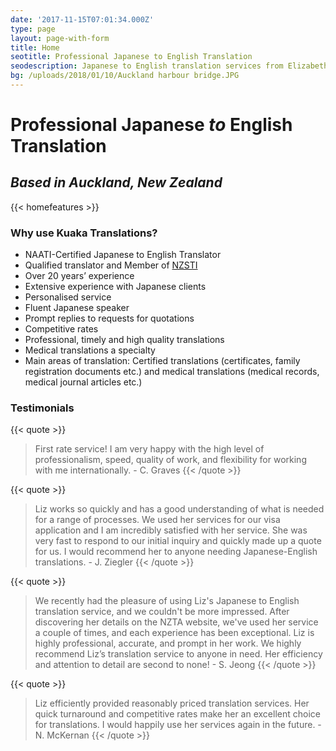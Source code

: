 ```yaml
---
date: '2017-11-15T07:01:34.000Z'
type: page
layout: page-with-form
title: Home
seotitle: Professional Japanese to English Translation
seodescription: Japanese to English translation services from Elizabeth Sekizaki.
bg: /uploads/2018/01/10/Auckland harbour bridge.JPG
---
```


# Professional Japanese *to* English Translation

## *Based in Auckland, New Zealand*

{{< homefeatures >}}

### Why use Kuaka Translations?

* NAATI-Certified Japanese to English Translator
* Qualified translator and Member of [NZSTI](https://www.nzsti.org/)
* Over 20 years’ experience
* Extensive experience with Japanese clients
* Personalised service
* Fluent Japanese speaker
* Prompt replies to requests for quotations
* Competitive rates
* Professional, timely and high quality translations
* Medical translations a specialty
* Main areas of translation: Certified translations (certificates, family registration documents etc.) and medical translations (medical records, medical journal articles etc.)

### Testimonials

{{< quote >}}
> First rate service! I am very happy with the high level of professionalism, speed, quality of work, and flexibility for working with me internationally. - C. Graves
{{< /quote >}}

{{< quote >}}
> Liz works so quickly and has a good understanding of what is needed for a range of processes. We used her services for our visa application and I am incredibly satisfied with her service. She was very fast to respond to our initial inquiry and quickly made up a quote for us. I would recommend her to anyone needing Japanese-English translations. - J. Ziegler
{{< /quote >}}

{{< quote >}}
> We recently had the pleasure of using Liz's Japanese to English translation service, and we couldn't be more impressed. After discovering her details on the NZTA website, we've used her service a couple of times, and each experience has been exceptional. Liz is highly professional, accurate, and prompt in her work. We highly recommend Liz’s translation service to anyone in need. Her efficiency and attention to detail are second to none! - S. Jeong
{{< /quote >}}

{{< quote >}}
> Liz efficiently provided reasonably priced translation services. Her quick turnaround and competitive rates make her an excellent choice for translations. I would happily use her services again in the future. - N. McKernan
{{< /quote >}}
